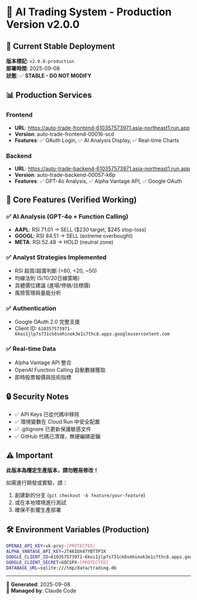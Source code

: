 # 🎯 AI Trading System - Production Version v2.0.0

## 🚀 Current Stable Deployment

**版本標記**: `v2.0.0-production`  
**部署時間**: 2025-09-08  
**狀態**: ✅ **STABLE - DO NOT MODIFY**

## 📊 Production Services

### Frontend
- **URL**: https://auto-trade-frontend-610357573971.asia-northeast1.run.app
- **Version**: auto-trade-frontend-00016-scd
- **Features**: ✅ OAuth Login, ✅ AI Analysis Display, ✅ Real-time Charts

### Backend  
- **URL**: https://auto-trade-backend-610357573971.asia-northeast1.run.app
- **Version**: auto-trade-backend-00057-k6p
- **Features**: ✅ GPT-4o Analysis, ✅ Alpha Vantage API, ✅ Google OAuth

## 🎯 Core Features (Verified Working)

### ✅ AI Analysis (GPT-4o + Function Calling)
- **AAPL**: RSI 71.01 → SELL ($230 target, $245 stop-loss)
- **GOOGL**: RSI 84.51 → SELL (extreme overbought)
- **META**: RSI 52.48 → HOLD (neutral zone)

### ✅ Analyst Strategies Implemented
- RSI 超買/超賣判斷 (>80, <20, ~50)
- 均線法則 (5/10/20日線策略)  
- 具體價位建議 (進場/停損/目標價)
- 風險管理與量能分析

### ✅ Authentication
- Google OAuth 2.0 完整支援
- Client ID: `610357573971-6koi1jlp7s731ck6smhinok3e1c7thc8.apps.googleusercontent.com`

### ✅ Real-time Data
- Alpha Vantage API 整合
- OpenAI Function Calling 自動數據獲取
- 即時股票報價與技術指標

## 🔒 Security Notes

- ✅ API Keys 已從代碼中移除
- ✅ 環境變數在 Cloud Run 中安全配置  
- ✅ .gitignore 已更新保護敏感文件
- ✅ GitHub 代碼已清理，無硬編碼密鑰

## ⚠️ Important

**此版本為穩定生產版本，請勿輕易修改！**

如需進行開發或實驗，請：
1. 創建新的分支 (`git checkout -b feature/your-feature`)
2. 或在本地環境進行測試
3. 確保不影響生產部署

## 🛠️ Environment Variables (Production)

```bash
OPENAI_API_KEY=sk-proj-[PROTECTED]
ALPHA_VANTAGE_API_KEY=JT46IUX47YBTTP3X  
GOOGLE_CLIENT_ID=610357573971-6koi1jlp7s731ck6smhinok3e1c7thc8.apps.googleusercontent.com
GOOGLE_CLIENT_SECRET=GOCSPX-[PROTECTED]
DATABASE_URL=sqlite:///tmp/data/trading.db
```

---
📝 **Generated**: 2025-09-08  
🤖 **Managed by**: Claude Code